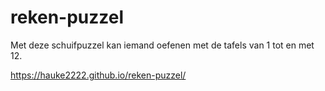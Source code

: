 # reken-puzzel
Met deze schuifpuzzel kan iemand oefenen met de tafels van 1 tot en met 12.

https://hauke2222.github.io/reken-puzzel/
